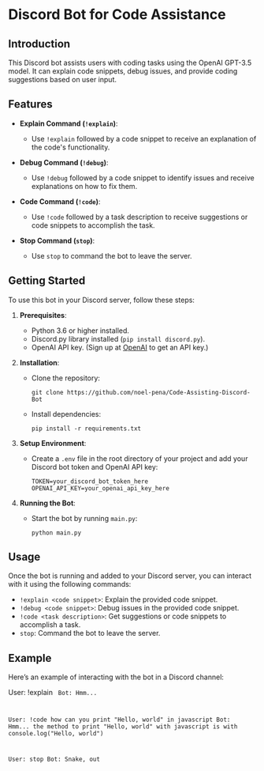 # Discord Bot for Code Assistance

## Introduction

This Discord bot assists users with coding tasks using the OpenAI GPT-3.5 model. It can explain code snippets, debug issues, and provide coding suggestions based on user input.

## Features

- **Explain Command (`!explain`)**:

  - Use `!explain` followed by a code snippet to receive an explanation of the code's functionality.

- **Debug Command (`!debug`)**:

  - Use `!debug` followed by a code snippet to identify issues and receive explanations on how to fix them.

- **Code Command (`!code`)**:

  - Use `!code` followed by a task description to receive suggestions or code snippets to accomplish the task.

- **Stop Command (`stop`)**:
  - Use `stop` to command the bot to leave the server.

## Getting Started

To use this bot in your Discord server, follow these steps:

1. **Prerequisites**:

   - Python 3.6 or higher installed.
   - Discord.py library installed (`pip install discord.py`).
   - OpenAI API key. (Sign up at [OpenAI](https://beta.openai.com/docs/get-started) to get an API key.)

2. **Installation**:

   - Clone the repository:

     ```
     git clone https://github.com/noel-pena/Code-Assisting-Discord-Bot
     ```

   - Install dependencies:
     ```
     pip install -r requirements.txt
     ```

3. **Setup Environment**:

   - Create a `.env` file in the root directory of your project and add your Discord bot token and OpenAI API key:
     ```
     TOKEN=your_discord_bot_token_here
     OPENAI_API_KEY=your_openai_api_key_here
     ```

4. **Running the Bot**:
   - Start the bot by running `main.py`:
     ```
     python main.py
     ```

## Usage

Once the bot is running and added to your Discord server, you can interact with it using the following commands:

- `!explain <code snippet>`: Explain the provided code snippet.
- `!debug <code snippet>`: Debug issues in the provided code snippet.
- `!code <task description>`: Get suggestions or code snippets to accomplish a task.
- `stop`: Command the bot to leave the server.

## Example

Here’s an example of interacting with the bot in a Discord channel:

User: !explain <code>
Bot: Hmm... <explanation from OpenAI>

User: !code how can you print "Hello, world" in javascript
Bot: Hmm... the method to print "Hello, world" with javascript is with console.log("Hello, world")

User: stop
Bot: Snake, out
